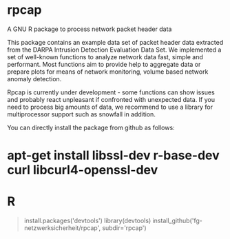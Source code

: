 # rpcap
A GNU R package to process network packet header data

This package contains an example data set of packet header data extracted from the DARPA Intrusion Detection Evaluation Data Set.
We implemented a set of well-known functions to analyze network data fast, simple and performant. Most functions aim to provide 
help to aggregate data or prepare plots for means of network monitoring, volume based network anomaly detection. 

Rpcap is currently under development - some functions can show issues and probably react unpleasant if confronted with 
unexpected data. If you need to process big amounts of data, we recommend to use a library for multiprocessor support such 
as snowfall in addition.

You can directly install the package from github as follows:

# apt-get install libssl-dev r-base-dev curl libcurl4-openssl-dev
# R
  > install.packages('devtools')
  > library(devtools)
  > install_github('fg-netzwerksicherheit/rpcap', subdir='rpcap')
